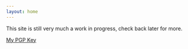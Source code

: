 ```yaml
---
layout: home
---
```


This site is still very much a work in progress, check back later for more.

[My PGP Key](https://pgp.surfnet.nl/pks/lookup?op=vindex&fingerprint=on&search=0x6c7242e181843606)
